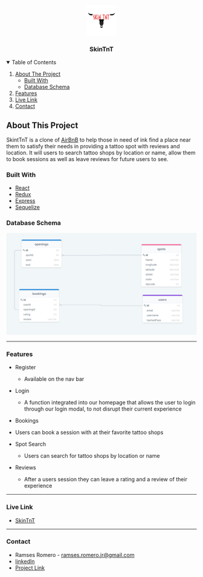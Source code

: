 <!-- PROJECT LOGO -->
<br />
<p align="center">
  <a href="https://github.com/RamsesRomeroJr/SkinTnT/">
    <img src="./frontend/public/final-skinTnT.png" alt="Logo" width="80" height="80">
  </a>
  </p>


 <h3 align="center">SkinTnT</h3>

<!-- TABLE OF CONTENTS -->
<details open="open">
  <summary>Table of Contents</summary>
  <ol>
    <li>
      <a href="#about-the-project">About The Project</a>
      <ul>
        <li><a href="#built-with">Built With</a></li>
      </ul>
      <ul>
        <li><a href="#database-schema">Database Schema</a></li>
      </ul>
    </li>
    <li><a href="#features">Features</a></li>
    <li><a href="#live-link">Live Link</a></li>
    <li><a href="#contact">Contact</a></li>
  </ol>
</details>

<!-- ABOUT THE PROJECT -->
## About This Project
SkintTnT is a clone of [AirBnB](https://www.airbnb.com/s/homes?location_search=NEARBY&search_type=HOMEPAGE_BANNER) to help those in need of ink find a place near them to satisfy their needs in providing a tattoo spot with reviews and location. It will users to search tattoo shops by location or name, allow them to book sessions as well as leave reviews for future users to see.

### Built With
* [React](https://reactjs.org/docs/getting-started.html)
* [Redux](https://react-redux.js.org/)
* [Express](https://expressjs.com/)
* [Sequelize](https://sequelize.org/)

### Database Schema
![database](./database-schema.png)

---

### Features
* Register
  * Available on the nav bar

* Login
  * A function integrated into our homepage that allows the user to login through our login modal, to not disrupt their current experience

 * Bookings
  * Users can book a session with at their favorite tattoo shops

* Spot Search
  * Users can search for tattoo shops by location or name

* Reviews
  * After a users session they can leave a rating and a review of their experience

---

### Live Link
* [SkinTnT](https://skintnt.herokuapp.com/)

---


### Contact
- Ramses Romero - ramses.romero.jr@gmail.com
- [linkedIn]()
- [Project Link]()
